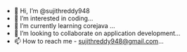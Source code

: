 - 👋 Hi, I’m @sujithreddy948
- 👀 I’m interested in coding...
- 🌱 I’m currently learning corejava ...
- 💞️ I’m looking to collaborate on application development...
- 📫 How to reach me - sujithreddy948@gmail.com...

<!---
sujithreddy948/sujithreddy948 is a ✨ special ✨ repository because its `README.md` (this file) appears on your GitHub profile.
You can click the Preview link to take a look at your changes.
--->

